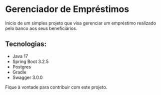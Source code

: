 # Gerenciador de Empréstimos

Inicio de um simples projeto que visa gerenciar um empréstimo realizado pelo banco aos seus beneficiários.

## Tecnologias:
* Java 17
* Spring Boot 3.2.5
* Postgres
* Gradle
* Swagger 3.0.0

Fique à vontade para contribuir com este projeto.